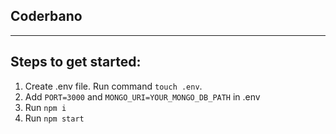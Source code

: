 ## **Coderbano**

---

## Steps to get started:


1. Create .env file. Run command `touch .env`.
2. Add `PORT=3000` and `MONGO_URI=YOUR_MONGO_DB_PATH` in .env
3. Run `npm i`
4. Run `npm start`